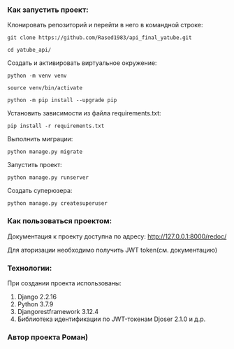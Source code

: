 ### Как запустить проект:

Клонировать репозиторий и перейти в него в командной строке:

```
git clone https://github.com/Rased1983/api_final_yatube.git
```

```
cd yatube_api/
```

Cоздать и активировать виртуальное окружение:

```
python -m venv venv
```

```
source venv/bin/activate
```

```
python -m pip install --upgrade pip
```

Установить зависимости из файла requirements.txt:

```
pip install -r requirements.txt
```

Выполнить миграции:

```
python manage.py migrate
```

Запустить проект:

```
python manage.py runserver
```
Создать суперюзера:

```
python manage.py createsuperuser
```
### Как пользоваться проектом:

Документация к проекту доступна по адресу: http://127.0.0.1:8000/redoc/

Для аторизации необходимо получить JWT token(см. документацию)


### Технологии:

При создании проекта использованы:
1) Django 2.2.16
2) Python 3.7.9
3) Djangorestframework 3.12.4
4) Библиотека идентификации по JWT-токенам Djoser 2.1.0
и д.р.


### Автор проекта Роман)